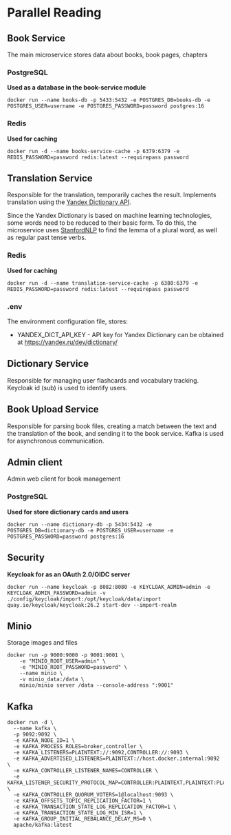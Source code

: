 # Parallel Reading

## Book Service

The main microservice stores data about books, book pages, chapters

### PostgreSQL

**Used as a database in the book-service module**

```shell
docker run --name books-db -p 5433:5432 -e POSTGRES_DB=books-db -e POSTGRES_USER=username -e POSTGRES_PASSWORD=password postgres:16
```

### Redis

**Used for caching**

```shell
docker run -d --name books-service-cache -p 6379:6379 -e REDIS_PASSWORD=password redis:latest --requirepass password
```

## Translation Service

Responsible for the translation, temporarily caches the result. Implements translation using the [Yandex Dictionary API](https://yandex.ru/dev/dictionary/).

Since the Yandex Dictionary is based on machine learning technologies, some words need to be reduced to their basic form.
To do this, the microservice uses [StanfordNLP](https://nlp.stanford.edu/) to find the lemma of a plural word, as well as regular past tense verbs.

### Redis

**Used for caching**

```shell
docker run -d --name translation-service-cache -p 6380:6379 -e REDIS_PASSWORD=password redis:latest --requirepass password
```

### .env

The environment configuration file, stores:

- YANDEX_DICT_API_KEY - API key for Yandex Dictionary can be obtained at https://yandex.ru/dev/dictionary/

## Dictionary Service

Responsible for managing user flashcards and vocabulary tracking. Keycloak id (sub) is used to identify users.

## Book Upload Service

Responsible for parsing book files, creating a match between the text and the translation of the book, and sending it to the book service. Kafka is used for asynchronous communication.

## Admin client

Admin web client for book management

### PostgreSQL

**Used for store dictionary cards and users**

```shell
docker run --name dictionary-db -p 5434:5432 -e POSTGRES_DB=dictionary-db -e POSTGRES_USER=username -e POSTGRES_PASSWORD=password postgres:16
```
## Security

**Keycloak for as an OAuth 2.0/OIDC server**

```shell
docker run --name keycloak -p 8082:8080 -e KEYCLOAK_ADMIN=admin -e KEYCLOAK_ADMIN_PASSWORD=admin -v ./config/keycloak/import:/opt/keycloak/data/import quay.io/keycloak/keycloak:26.2 start-dev --import-realm
```

## Minio

Storage images and files

```shell
docker run -p 9000:9000 -p 9001:9001 \
    -e "MINIO_ROOT_USER=admin" \
    -e "MINIO_ROOT_PASSWORD=password" \
    --name minio \
    -v minio_data:/data \
    minio/minio server /data --console-address ":9001"
```

## Kafka

```shell
docker run -d \
  --name kafka \
  -p 9092:9092 \
  -e KAFKA_NODE_ID=1 \
  -e KAFKA_PROCESS_ROLES=broker,controller \
  -e KAFKA_LISTENERS=PLAINTEXT://:9092,CONTROLLER://:9093 \
  -e KAFKA_ADVERTISED_LISTENERS=PLAINTEXT://host.docker.internal:9092 \
  -e KAFKA_CONTROLLER_LISTENER_NAMES=CONTROLLER \
  -e KAFKA_LISTENER_SECURITY_PROTOCOL_MAP=CONTROLLER:PLAINTEXT,PLAINTEXT:PLAINTEXT \
  -e KAFKA_CONTROLLER_QUORUM_VOTERS=1@localhost:9093 \
  -e KAFKA_OFFSETS_TOPIC_REPLICATION_FACTOR=1 \
  -e KAFKA_TRANSACTION_STATE_LOG_REPLICATION_FACTOR=1 \
  -e KAFKA_TRANSACTION_STATE_LOG_MIN_ISR=1 \
  -e KAFKA_GROUP_INITIAL_REBALANCE_DELAY_MS=0 \
  apache/kafka:latest
```
